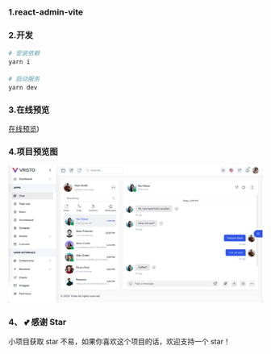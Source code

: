### 1.react-admin-vite

### 2.开发

```bash
# 安装依赖
yarn i

# 启动服务
yarn dev
```

### 3.在线预览
[在线预览](https://minsion.github.io/apps/chat))


### 4.项目预览图
![preview1.png](./public/1.png)


### 4、 💕 感谢 Star
小项目获取 star 不易，如果你喜欢这个项目的话，欢迎支持一个 star！

